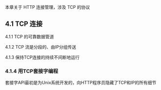 本章关于 HTTP 连接管理，涉及 TCP 的协议

## 4.1 TCP 连接

4.1.1 TCP 的可靠数据管道

4.1.2 TCP 流是分段的、由IP分组传送

4.1.3 保持TCP连接的持续不间断地运行

### 4.1.4 用TCP套接字编程

套接字API最初是为Unix系统开发的，向HTTP程序员隐藏了TCP和IP的所有细节



 